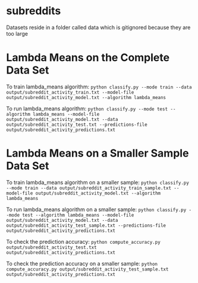 # subreddits

Datasets reside in a folder called data which is gitignored because they are too large

# Lambda Means on the Complete Data Set
To train lambda_means algorithm:
`python classify.py --mode train --data output/subreddit_activity_train.txt --model-file output/subreddit_activity_model.txt --algorithm lambda_means`

To run lambda_means algorithm:
`python classify.py --mode test --algorithm lambda_means --model-file output/subreddit_activity_model.txt --data output/subreddit_activity_test.txt --predictions-file output/subreddit_activity_predictions.txt`

# Lambda Means on a Smaller Sample Data Set
To train lambda_means algorithm on a smaller sample:
`python classify.py --mode train --data output/subreddit_activity_train_sample.txt --model-file output/subreddit_activity_model.txt --algorithm lambda_means`

To run lambda_means algorithm on a smaller sample:
`python classify.py --mode test --algorithm lambda_means --model-file output/subreddit_activity_model.txt --data output/subreddit_activity_test_sample.txt --predictions-file output/subreddit_activity_predictions.txt`

To check the prediction accuracy:
`python compute_accuracy.py output/subreddit_activity_test.txt output/subreddit_activity_predictions.txt`

To check the prediction accuracy on a smaller sample:
`python compute_accuracy.py output/subreddit_activity_test_sample.txt output/subreddit_activity_predictions.txt`
